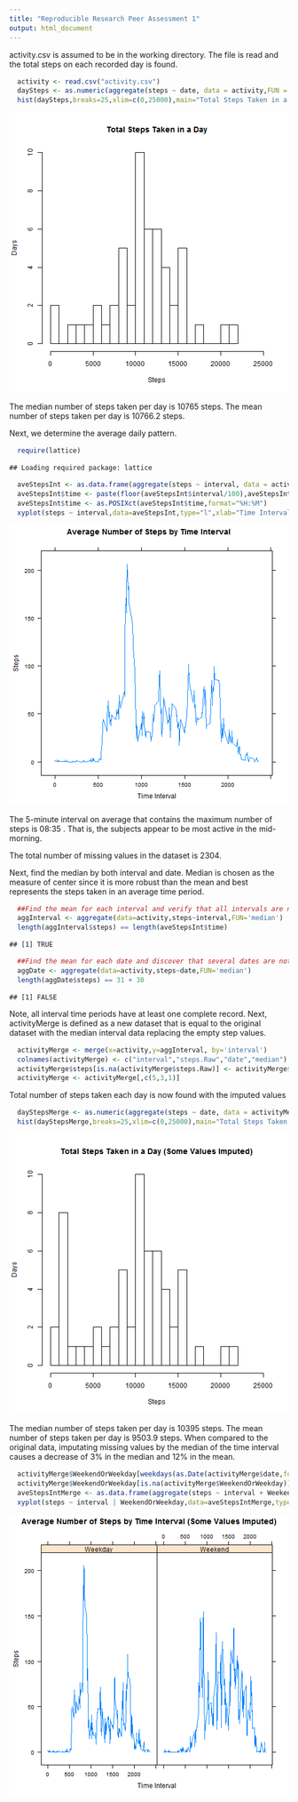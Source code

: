 ```yaml
---
title: "Reproducible Research Peer Assessment 1"
output: html_document
---
```


activity.csv is assumed to be in the working directory.  The file is read and the total steps on each recorded day is found.


```r
  activity <- read.csv("activity.csv")
  daySteps <- as.numeric(aggregate(steps ~ date, data = activity,FUN = sum)[,2])
  hist(daySteps,breaks=25,xlim=c(0,25000),main="Total Steps Taken in a Day",ylab="Days",xlab ="Steps")  
```

![plot of chunk unnamed-chunk-1](figure/unnamed-chunk-1-1.png) 

The median number of steps taken per day is 10765 steps.  The mean number of steps taken per day is 10766.2 steps.

Next, we determine the average daily pattern.

```r
  require(lattice)
```

```
## Loading required package: lattice
```

```r
  aveStepsInt <- as.data.frame(aggregate(steps ~ interval, data = activity,FUN = mean))
  aveStepsInt$time <- paste(floor(aveStepsInt$interval/100),aveStepsInt$interval %% 100,sep=":")
  aveStepsInt$time <- as.POSIXct(aveStepsInt$time,format="%H:%M")
  xyplot(steps ~ interval,data=aveStepsInt,type="l",xlab="Time Interval", ylab="Steps",main="Average Number of Steps by Time Interval")  
```

![plot of chunk unnamed-chunk-2](figure/unnamed-chunk-2-1.png) 

The 5-minute interval on average that contains the maximum number of steps is 08:35 .  That is, the subjects appear to be most active in the mid-morning.

The total number of missing values in the dataset is 2304.

Next, find the median by both interval and date.  Median is chosen as the measure of center since it is more robust than the mean and best represents the steps taken in an average time period.

```r
  ##Find the mean for each interval and verify that all intervals are non-empty
  aggInterval <- aggregate(data=activity,steps~interval,FUN='median')
  length(aggInterval$steps) == length(aveStepsInt$time)
```

```
## [1] TRUE
```

```r
  ##Find the mean for each date and discover that several dates are not represented
  aggDate <- aggregate(data=activity,steps~date,FUN='median')
  length(aggDate$steps) == 31 + 30
```

```
## [1] FALSE
```
Note, all interval time periods have at least one complete record.  Next, activityMerge is defined as a new dataset that is equal to the original dataset with the median interval data replacing the empty step values.  

```r
  activityMerge <- merge(x=activity,y=aggInterval, by='interval')
  colnames(activityMerge) <- c("interval","steps.Raw","date","median")
  activityMerge$steps[is.na(activityMerge$steps.Raw)] <- activityMerge$median[is.na(activityMerge$steps.Raw)]
  activityMerge <- activityMerge[,c(5,3,1)]
```
Total number of steps taken each day is now found with the imputed values

```r
  dayStepsMerge <- as.numeric(aggregate(steps ~ date, data = activityMerge,FUN = sum)[,2])
  hist(dayStepsMerge,breaks=25,xlim=c(0,25000),main="Total Steps Taken in a Day (Some Values Imputed)",ylab="Days",xlab ="Steps")
```

![plot of chunk unnamed-chunk-5](figure/unnamed-chunk-5-1.png) 

The median number of steps taken per day is 10395 steps.  The mean number of steps taken per day is 9503.9 steps.  When compared to the original data, imputating missing values by the median of the time interval causes a decrease of 3% in the median and 12% in the mean. 


```r
  activityMerge$WeekendOrWeekday[weekdays(as.Date(activityMerge$date,format="%Y-%m-%d")) == "Saturday" | weekdays(as.Date(activityMerge$date,format="%Y-%m-%d")) == "Sunday"] <- "Weekend"
  activityMerge$WeekendOrWeekday[is.na(activityMerge$WeekendOrWeekday)] <- "Weekday"
  aveStepsIntMerge <- as.data.frame(aggregate(steps ~ interval + WeekendOrWeekday, data = activityMerge,FUN = mean))  
  xyplot(steps ~ interval | WeekendOrWeekday,data=aveStepsIntMerge,type="l",xlab="Time Interval", ylab="Steps", main="Average Number of Steps by Time Interval (Some Values Imputed)")
```

![plot of chunk unnamed-chunk-6](figure/unnamed-chunk-6-1.png) 

